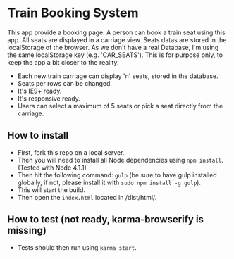 # Train Booking System

This app provide a booking page. A person can book a train seat using this app. All seats are displayed in a carriage view. Seats datas are stored in the localStorage of the browser. As we don't have a real Database, I'm using the same localStorage key (e.g. 'CAR_SEATS'). This is for purpose only, to keep the app a bit closer to the reality.

- Each new train carriage can display 'n' seats, stored in the database.
- Seats per rows can be changed.
- It's IE9+ ready.
- It's responsive ready.
- Users can select a maximum of 5 seats or pick a seat directly from the carriage.

## How to install
- First, fork this repo on a local server.
- Then you will need to install all Node dependencies using `npm install`. (Tested with Node 4.1.1)
- Then hit the following command: `gulp` (be sure to have gulp installed globally, if not, please install it with `sudo npm install -g gulp`).
- This will start the build.
- Then open the `index.html` located in /dist/html/.

## How to test (not ready, karma-browserify is missing)
- Tests should then run using `karma start`.